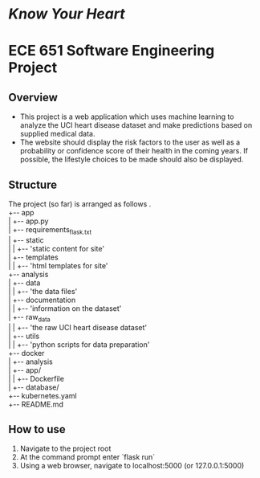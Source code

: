 # *Know Your Heart*
# ECE 651 Software Engineering Project

<a id="org6690aa0"></a>

## Overview

-   This project is a web application which uses machine learning to analyze the UCI heart disease dataset and make predictions based on supplied medical data.
-   The website should display the risk factors to the user as well as a probability or confidence score of their health in the coming years. If possible, the lifestyle choices to be made should also be displayed.


<a id="orgdcf927c"></a>

## Structure

The project (so far) is arranged as follows
.<br/>
+-- app<br/>
| 	+-- app.py<br/>
|	+-- requirements<sub>flask.txt</sub><br/>
|	+-- static<br/>
|	|	+-- 'static content for site'<br/>
|	+-- templates<br/>
|	|	+-- 'html templates for site'<br/>
+-- analysis<br/>
| 	+-- data<br/>
|	|	+-- 'the data files'<br/>
|	+-- documentation<br/>
|	|	+-- 'information on the dataset'<br/>
|	+-- raw<sub>data</sub><br/>
|	|	+-- 'the raw UCI heart disease dataset'<br/>
|	+-- utils<br/>
|	|	+-- 'python scripts for data preparation'<br/>
+-- docker<br/>
|	+-- analysis<br/>
|	+-- app/<br/>
|	|	+-- Dockerfile<br/>
|	+-- database/<br/>
+-- kubernetes.yaml<br/>
+-- README.md<br/>


<a id="org9556092"></a>

## How to use

1.  Navigate to the project root
2.  At the command prompt enter \`flask run\`
3.  Using a web browser, navigate to localhost:5000 (or 127.0.0.1:5000)
